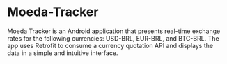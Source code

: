 # Moeda-Tracker
Moeda Tracker  is an Android application that presents real-time exchange rates for the following currencies: USD-BRL, EUR-BRL, and BTC-BRL. The app uses Retrofit to consume a currency quotation API and displays the data in a simple and intuitive interface.
